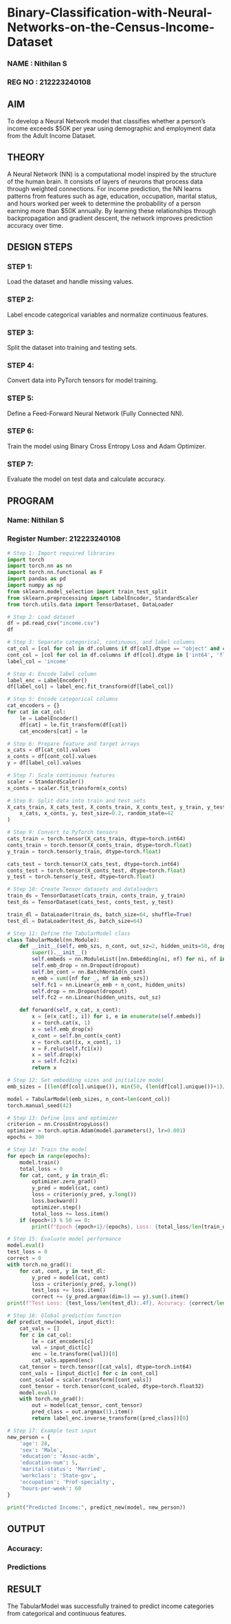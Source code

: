 # Binary-Classification-with-Neural-Networks-on-the-Census-Income-Dataset

### NAME : Nithilan S
### REG NO : 212223240108
## AIM
To develop a Neural Network model that classifies whether a person’s income exceeds $50K per year using demographic and employment data from the Adult Income Dataset.

## THEORY
A Neural Network (NN) is a computational model inspired by the structure of the human brain. It consists of layers of neurons that process data through weighted connections.
For income prediction, the NN learns patterns from features such as age, education, occupation, marital status, and hours worked per week to determine the probability of a person earning more than $50K annually.
By learning these relationships through backpropagation and gradient descent, the network improves prediction accuracy over time.

## DESIGN STEPS
### STEP 1: 
Load the dataset and handle missing values.
### STEP 2: 
Label encode categorical variables and normalize continuous features.

### STEP 3: 
Split the dataset into training and testing sets.

### STEP 4: 
Convert data into PyTorch tensors for model training.

### STEP 5: 
Define a Feed-Forward Neural Network (Fully Connected NN).

### STEP 6: 
Train the model using Binary Cross Entropy Loss and Adam Optimizer.

### STEP 7:
Evaluate the model on test data and calculate accuracy.

## PROGRAM

### Name: Nithilan S
### Register Number: 212223240108

```python
# Step 1: Import required libraries
import torch
import torch.nn as nn
import torch.nn.functional as F
import pandas as pd
import numpy as np
from sklearn.model_selection import train_test_split
from sklearn.preprocessing import LabelEncoder, StandardScaler
from torch.utils.data import TensorDataset, DataLoader

# Step 2: Load dataset
df = pd.read_csv("income.csv")
df

# Step 3: Separate categorical, continuous, and label columns
cat_col = [col for col in df.columns if df[col].dtype == "object" and col != "income"]
cont_col = [col for col in df.columns if df[col].dtype in ['int64', 'float64'] and col != 'label']
label_col = 'income'

# Step 4: Encode label column
label_enc = LabelEncoder()
df[label_col] = label_enc.fit_transform(df[label_col])

# Step 5: Encode categorical columns
cat_encoders = {}
for cat in cat_col:
    le = LabelEncoder()
    df[cat] = le.fit_transform(df[cat])
    cat_encoders[cat] = le

# Step 6: Prepare feature and target arrays
x_cats = df[cat_col].values
x_conts = df[cont_col].values
y = df[label_col].values

# Step 7: Scale continuous features
scaler = StandardScaler()
x_conts = scaler.fit_transform(x_conts)

# Step 8: Split data into train and test sets
X_cats_train, X_cats_test, X_conts_train, X_conts_test, y_train, y_test = train_test_split(
    x_cats, x_conts, y, test_size=0.2, random_state=42
)

# Step 9: Convert to PyTorch tensors
cats_train = torch.tensor(X_cats_train, dtype=torch.int64)
conts_train = torch.tensor(X_conts_train, dtype=torch.float)
y_train = torch.tensor(y_train, dtype=torch.float)

cats_test = torch.tensor(X_cats_test, dtype=torch.int64)
conts_test = torch.tensor(X_conts_test, dtype=torch.float)
y_test = torch.tensor(y_test, dtype=torch.float)

# Step 10: Create Tensor datasets and dataloaders
train_ds = TensorDataset(cats_train, conts_train, y_train)
test_ds = TensorDataset(cats_test, conts_test, y_test)

train_dl = DataLoader(train_ds, batch_size=64, shuffle=True)
test_dl = DataLoader(test_ds, batch_size=64)

# Step 11: Define the TabularModel class
class TabularModel(nn.Module):
    def __init__(self, emb_szs, n_cont, out_sz=2, hidden_units=50, dropout=0.4):
        super().__init__()
        self.embeds = nn.ModuleList([nn.Embedding(ni, nf) for ni, nf in emb_szs])
        self.emb_drop = nn.Dropout(dropout)
        self.bn_cont = nn.BatchNorm1d(n_cont)
        n_emb = sum([nf for _, nf in emb_szs])
        self.fc1 = nn.Linear(n_emb + n_cont, hidden_units)
        self.drop = nn.Dropout(dropout)
        self.fc2 = nn.Linear(hidden_units, out_sz)

    def forward(self, x_cat, x_cont):
        x = [e(x_cat[:, i]) for i, e in enumerate(self.embeds)]
        x = torch.cat(x, 1)
        x = self.emb_drop(x)
        x_cont = self.bn_cont(x_cont)
        x = torch.cat([x, x_cont], 1)
        x = F.relu(self.fc1(x))
        x = self.drop(x)
        x = self.fc2(x)
        return x

# Step 12: Set embedding sizes and initialize model
emb_sizes = [(len(df[col].unique()), min(50, (len(df[col].unique())+1)//2)) for col in cat_col]

model = TabularModel(emb_sizes, n_cont=len(cont_col))
torch.manual_seed(42)

# Step 13: Define loss and optimizer
criterion = nn.CrossEntropyLoss()
optimizer = torch.optim.Adam(model.parameters(), lr=0.001)
epochs = 300

# Step 14: Train the model
for epoch in range(epochs):
    model.train()
    total_loss = 0
    for cat, cont, y in train_dl:
        optimizer.zero_grad()
        y_pred = model(cat, cont)
        loss = criterion(y_pred, y.long())
        loss.backward()
        optimizer.step()
        total_loss += loss.item()
    if (epoch+1) % 50 == 0:
        print(f"Epoch {epoch+1}/{epochs}, Loss: {total_loss/len(train_dl):.4f}")

# Step 15: Evaluate model performance
model.eval()
test_loss = 0
correct = 0
with torch.no_grad():
    for cat, cont, y in test_dl:
        y_pred = model(cat, cont)
        loss = criterion(y_pred, y.long())
        test_loss += loss.item()
        correct += (y_pred.argmax(dim=1) == y).sum().item()
print(f"Test Loss: {test_loss/len(test_dl):.4f}, Accuracy: {correct/len(test_ds):.4f}")

# Step 16: Global prediction function
def predict_new(model, input_dict):
    cat_vals = []
    for c in cat_col:
        le = cat_encoders[c]
        val = input_dict[c]
        enc = le.transform([val])[0]
        cat_vals.append(enc)
    cat_tensor = torch.tensor([cat_vals], dtype=torch.int64)
    cont_vals = [input_dict[c] for c in cont_col]
    cont_scaled = scaler.transform([cont_vals])
    cont_tensor = torch.tensor(cont_scaled, dtype=torch.float32)
    model.eval()
    with torch.no_grad():
        out = model(cat_tensor, cont_tensor)
        pred_class = out.argmax(1).item()
        return label_enc.inverse_transform([pred_class])[0]

# Step 17: Example test input
new_person = {
    'age': 28,
    'sex': 'Male',
    'education': 'Assoc-acdm',
    'education-num': 5,
    'marital-status': 'Married',
    'workclass': 'State-gov',
    'occupation': 'Prof-specialty',
    'hours-per-week': 60
}

print("Predicted Income:", predict_new(model, new_person))

```
## OUTPUT

### Accuracy: 




### Predictions




## RESULT
The TabularModel was successfully trained to predict income categories from categorical and continuous features.
